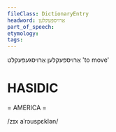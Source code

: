 ```yaml
---
fileClass: DictionaryEntry
headword: אַרויספּעקלען
part_of_speech: 
etymology: 
tags: 
---
```

אַרויספּעקלען
אַרויסגעפּעקלט
'to move'

HASIDIC
=======
= AMERICA = 

/zɪx aˈrɔuspɛklən/